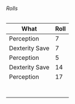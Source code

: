 
###### Rolls
| What           | Roll |
| -------------- | ---- |
| Perception     | 7    |
| Dexterity Save | 7    |
| Perception     | 5    |
| Dexterity Save | 14   |
| Perception     | 17   |
|                |      |
|                |      |
|                |      |
|                |      |
|                |      |
|                |      |
|                |      |
